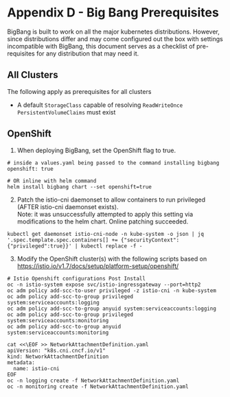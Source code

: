 # Appendix D - Big Bang Prerequisites

BigBang is built to work on all the major kubernetes distributions.  However, since distributions differ and may come
configured out the box with settings incompatible with BigBang, this document serves as a checklist of pre-requisites
for any distribution that may need it.

## All Clusters

The following apply as prerequisites for all clusters

* A default `StorageClass` capable of resolving `ReadWriteOnce` `PersistentVolumeClaims` must exist

## OpenShift
1) When deploying BigBang, set the OpenShift flag to true.
```
# inside a values.yaml being passed to the command installing bigbang
openshift: true

# OR inline with helm command
helm install bigbang chart --set openshift=true
```
2) Patch the istio-cni daemonset to allow containers to run privileged (AFTER istio-cni daemonset exists).  
Note: it was unsuccessfully attempted to apply this setting via modifications to the helm chart. Online patching succeeded. 
```
kubectl get daemonset istio-cni-node -n kube-system -o json | jq '.spec.template.spec.containers[] += {"securityContext":{"privileged":true}}' | kubectl replace -f -
```
3) Modify the OpenShift cluster(s) with the following scripts based on https://istio.io/v1.7/docs/setup/platform-setup/openshift/
```
# Istio Openshift configurations Post Install 
oc -n istio-system expose svc/istio-ingressgateway --port=http2
oc adm policy add-scc-to-user privileged -z istio-cni -n kube-system
oc adm policy add-scc-to-group privileged system:serviceaccounts:logging
oc adm policy add-scc-to-group anyuid system:serviceaccounts:logging
oc adm policy add-scc-to-group privileged system:serviceaccounts:monitoring
oc adm policy add-scc-to-group anyuid system:serviceaccounts:monitoring

cat <<\EOF >> NetworkAttachmentDefinition.yaml
apiVersion: "k8s.cni.cncf.io/v1"
kind: NetworkAttachmentDefinition
metadata:
  name: istio-cni
EOF
oc -n logging create -f NetworkAttachmentDefinition.yaml
oc -n monitoring create -f NetworkAttachmentDefinition.yaml
```